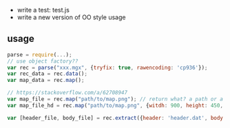 - write a test: test.js
- write a new version of OO style usage

## usage
```js
parse = require(...);
// use object factory??
var rec = parse("xxx.mgx", {tryfix: true, rawencoding: 'cp936'});
var rec_data = rec.data();
var map_data = rec.map();

// https://stackoverflow.com/a/62708947
var map_file = rec.map("path/to/map.png"); // return what? a path or a file object?
var map_file_hd = rec.map("path/to/map.png", {witdh: 900, height: 450, hd: true});

var [header_file, body_file] = rec.extract({header: 'header.dat', body: 'body.dat'});
```